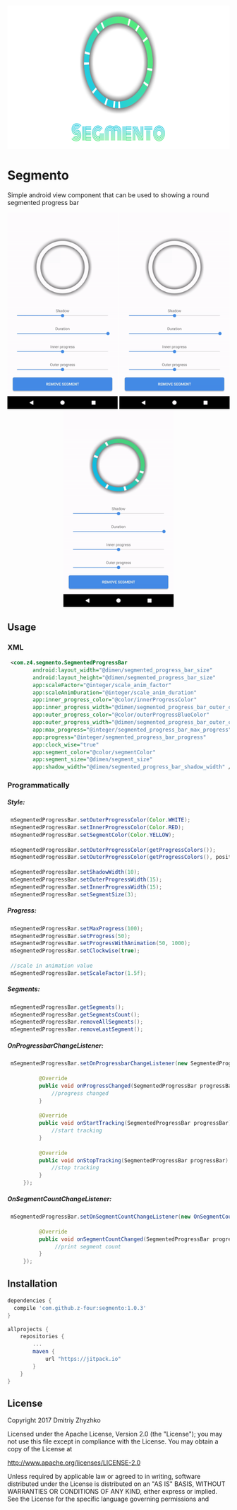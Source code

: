 <p align="center"> 
  <img height="325px" src="/images/logo.png">
</p>

# Segmento
Simple android view component that can be used to showing a round segmented progress bar

<p align="center">
  <img width="250px" src="/images/size.gif">
  <img width="250px" src="/images/remove.gif">
  <img width="250px" src="/images/shadow.gif">
</p>

## Usage

### XML

```xml
 <com.z4.segmento.SegmentedProgressBar
        android:layout_width="@dimen/segmented_progress_bar_size"
        android:layout_height="@dimen/segmented_progress_bar_size"
        app:scaleFactor="@integer/scale_anim_factor"
        app:scaleAnimDuration="@integer/scale_anim_duration"
        app:inner_progress_color="@color/innerProgressColor"
        app:inner_progress_width="@dimen/segmented_progress_bar_outer_circle_width"
        app:outer_progress_color="@color/outerProgressBlueColor"
        app:outer_progress_width="@dimen/segmented_progress_bar_outer_circle_width"
        app:max_progress="@integer/segmented_progress_bar_max_progress"
        app:progress="@integer/segmented_progress_bar_progress"
        app:clock_wise="true"
        app:segment_color="@color/segmentColor"
        app:segment_size="@dimen/segment_size"
        app:shadow_width="@dimen/segmented_progress_bar_shadow_width" />
```

### Programmatically
##### Style:

```java
 mSegmentedProgressBar.setOuterProgressColor(Color.WHITE);
 mSegmentedProgressBar.setInnerProgressColor(Color.RED);
 mSegmentedProgressBar.setSegmentColor(Color.YELLOW);
  
 mSegmentedProgressBar.setOuterProgressColor(getProgressColors());
 mSegmentedProgressBar.setOuterProgressColor(getProgressColors(), positions);
 
 mSegmentedProgressBar.setShadowWidth(10);
 mSegmentedProgressBar.setOuterProgressWidth(15);
 mSegmentedProgressBar.setInnerProgressWidth(15);
 mSegmentedProgressBar.setSegmentSize(3);
```

##### Progress:

```java
 mSegmentedProgressBar.setMaxProgress(100);
 mSegmentedProgressBar.setProgress(50);
 mSegmentedProgressBar.setProgressWithAnimation(50, 1000);
 mSegmentedProgressBar.setClockwise(true);
 
 //scale in animation value
 mSegmentedProgressBar.setScaleFactor(1.5f);
```

##### Segments:

```java
 mSegmentedProgressBar.getSegments();
 mSegmentedProgressBar.getSegmentsCount();
 mSegmentedProgressBar.removeAllSegments();
 mSegmentedProgressBar.removeLastSegment();
```

##### OnProgressbarChangeListener:

```java
 mSegmentedProgressBar.setOnProgressbarChangeListener(new SegmentedProgressBar.OnProgressbarChangeListener() {
            
          @Override
          public void onProgressChanged(SegmentedProgressBar progressBar, float progress) {
              //progress changed
          }

          @Override
          public void onStartTracking(SegmentedProgressBar progressBar) {
              //start tracking
          }

          @Override
          public void onStopTracking(SegmentedProgressBar progressBar) {
              //stop tracking
          }
     });
```
##### OnSegmentCountChangeListener:

```java
 mSegmentedProgressBar.setOnSegmentCountChangeListener(new OnSegmentCountChangedListener() {
            
          @Override
          public void onSegmentCountChanged(SegmentedProgressBar progressBar, int segmentCount) {
               //print segment count
          }
     });
```
Installation
--------

```groovy
dependencies {
  compile 'com.github.z-four:segmento:1.0.3'
}
```

```groovy
allprojects {
    repositories {
        ...
        maven {
            url "https://jitpack.io"
        }
    }
}
```

License
-------

Copyright 2017 Dmitriy Zhyzhko

Licensed under the Apache License, Version 2.0 (the "License");
you may not use this file except in compliance with the License.
You may obtain a copy of the License at

http://www.apache.org/licenses/LICENSE-2.0

Unless required by applicable law or agreed to in writing, software
distributed under the License is distributed on an "AS IS" BASIS,
WITHOUT WARRANTIES OR CONDITIONS OF ANY KIND, either express or implied.
See the License for the specific language governing permissions and

